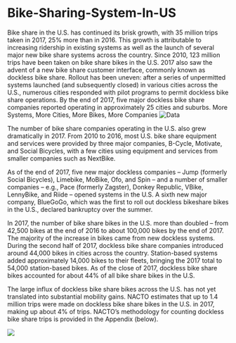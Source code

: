 # Bike-Sharing-System-In-US
Bike share in the U.S. has continued its brisk growth, with 35 million trips taken in 2017, 25% more than in 2016. This growth is attributable to increasing ridership in existing systems as well as the launch of several major new bike share systems across the country. Since 2010, 123 million trips have been taken on bike share bikes in the U.S. 2017 also saw the advent of a new bike share customer interface, commonly known as dockless bike share. Rollout has been uneven: after a series of unpermitted systems launched (and subsequently closed) in various cities across the U.S., numerous cities responded with pilot programs to permit dockless bike share operations. By the end of 2017, five major dockless bike share companies reported operating in approximately 25 cities and suburbs. More Systems, More Cities, More Bikes, More Companies
![Data](https://lh3.googleusercontent.com/-MI6075Ye2es/XQoV7RNYHiI/AAAAAAAAeVg/aELogad0bIc3k--RrBBR0pkjQ0gOGMDDACK8BGAs/s0/2019-06-19.png)

The number of bike share companies operating in the U.S. also grew dramatically in 2017. From 2010 to 2016, most U.S. bike share equipment and services were provided by three major companies, B-Cycle, Motivate, and Social Bicycles, with a few cities using equipment and services from smaller companies such as NextBike.

As of the end of 2017, five new major dockless companies – Jump (formerly Social Bicycles), Limebike, MoBike, Ofo, and Spin – and a number of smaller companies – e.g., Pace (formerly Zagster), Donkey Republic, VBike, LennyBike, and Riide – opened systems in the U.S. A sixth new major company, BlueGoGo, which was the first to roll out dockless bikeshare bikes in the U.S., declared bankruptcy over the summer.

In 2017, the number of bike share bikes in the U.S. more than doubled – from 42,500 bikes at the end of 2016 to about 100,000 bikes by the end of 2017. The majority of the increase in bikes came from new dockless systems. During the second half of 2017, dockless bike share companies introduced around 44,000 bikes in cities across the country. Station-based systems added approximately 14,000 bikes to their fleets, bringing the 2017 total to 54,000 station-based bikes. As of the close of 2017, dockless bike share bikes accounted for about 44% of all bike share bikes in the U.S.

The large influx of dockless bike share bikes across the U.S. has not yet translated into substantial mobility gains. NACTO estimates that up to 1.4 million trips were made on dockless bike share bikes in the U.S. in 2017, making up about 4% of trips. NACTO’s methodology for counting dockless bike share trips is provided in the Appendix (below).

![](https://lh3.googleusercontent.com/-nmmWzaLgfLA/XQoXq8ursbI/AAAAAAAAeVs/48cva6nvZBQtGQciSqXKWQwDk-9TrwC2ACK8BGAs/s0/2019-06-19.png)
